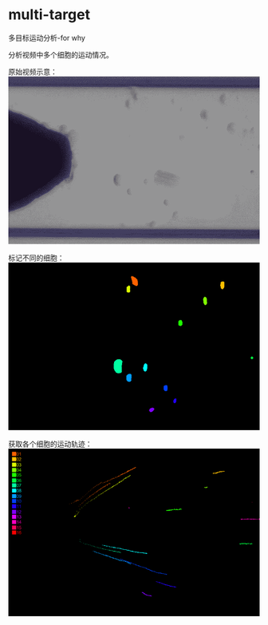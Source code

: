 # multi-target
多目标运动分析-for why

分析视频中多个细胞的运动情况。

原始视频示意：
![original_video.gif](https://github.com/ichamgenie/multi-target/blob/master/demo-image/original_video.gif)

标记不同的细胞：
![demo_trace.gif](https://github.com/ichamgenie/multi-target/blob/master/demo-image/demo_trace.gif)

获取各个细胞的运动轨迹：
![demo_trace.png](https://github.com/ichamgenie/multi-target/blob/master/demo-image/demo_trace.png)